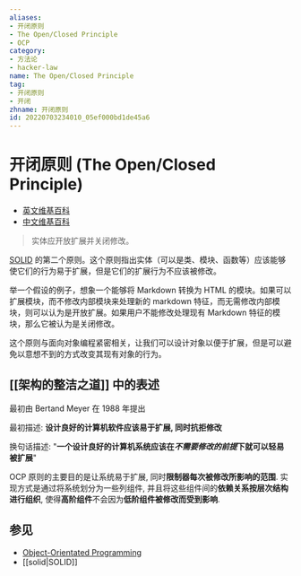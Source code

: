 ```yaml
---
aliases:
- 开闭原则
- The Open/Closed Principle
- OCP
category:
- 方法论
- hacker-law
name: The Open/Closed Principle
tag:
- 开闭原则
- 开闭
zhname: 开闭原则
id: 20220703234010_05ef000bd1de45a6
---
```


# 开闭原则 (The Open/Closed Principle)

- [英文维基百科](https://en.wikipedia.org/wiki/Open%E2%80%93closed_principle)
- [中文维基百科](https://zh.wikipedia.org/wiki/%E5%BC%80%E9%97%AD%E5%8E%9F%E5%88%99)

> 实体应开放扩展并关闭修改。

[SOLID](./solid.md) 的第二个原则。这个原则指出实体（可以是类、模块、函数等）应该能够使它们的行为易于扩展，但是它们的扩展行为不应该被修改。

举一个假设的例子，想象一个能够将 Markdown 转换为 HTML 的模块。如果可以扩展模块，而不修改内部模块来处理新的 markdown 特征，而无需修改内部模块，则可以认为是开放扩展。如果用户不能修改处理现有 Markdown 特征的模块，那么它被认为是关闭修改。

这个原则与面向对象编程紧密相关，让我们可以设计对象以便于扩展，但是可以避免以意想不到的方式改变其现有对象的行为。

## [[架构的整洁之道]] 中的表述

最初由 Bertand Meyer 在 1988 年提出

最初描述:
**设计良好的计算机软件应该易于扩展, 同时抗拒修改**

换句话描述: "**一个设计良好的计算机系统应该在*不需要修改的前提*下就可以轻易被扩展**"

OCP 原则的主要目的是让系统易于扩展, 同时**限制器每次被修改所影响的范围**. 实现方式是通过将系统划分为一些列组件, 并且将这些组件间的**依赖关系按层次结构进行组织**, 使得**高阶组件**不会因为**低阶组件被修改而受到影响**.

## 参见

- [Object-Orientated Programming](#todo)
- [[solid|SOLID]]

